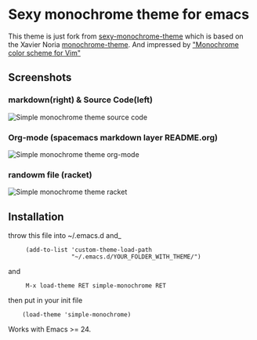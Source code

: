 # Sexy monochrome theme for emacs
This theme is just fork from [sexy-monochrome-theme](https://github.com/voloyev/sexy-monochrome-theme) which is based on the Xavier Noria [monochrome-theme](https://github.com/fxn/monochrome-theme.el). And impressed by ["Monochrome color scheme for Vim"](https://github.com/fxn/vim-monochrome)

## Screenshots
### markdown(right) & Source Code(left)
![Simple monochrome theme source code](https://github.com/xxzozaxx/sexy-monochrome-theme/blob/master/simpleMonoSC.png?raw=true)

### Org-mode (spacemacs markdown layer README.org)
![Simple monochrome theme org-mode](https://github.com/xxzozaxx/sexy-monochrome-theme/blob/master/simpleMonoORG.png?raw=true)

### randowm file (racket)
![Simple monochrome theme racket](https://github.com/xxzozaxx/sexy-monochrome-theme/blob/master/simpleMonoR.png)

## Installation
 throw this file into ~/.emacs.d and_

```elisp
     (add-to-list 'custom-theme-load-path
                  "~/.emacs.d/YOUR_FOLDER_WITH_THEME/")
```
and

```elisp
     M-x load-theme RET simple-monochrome RET
```
then put in your init file
```elisp
    (load-theme 'simple-monochrome)
```

Works with Emacs >= 24.
